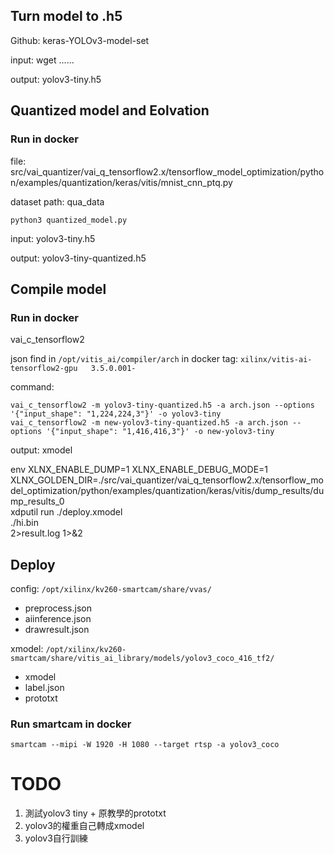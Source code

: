 ## Turn model to .h5

Github: keras-YOLOv3-model-set

input:
wget ......

output:
yolov3-tiny.h5

## Quantized model and Eolvation

### Run in docker
file: src/vai_quantizer/vai_q_tensorflow2.x/tensorflow_model_optimization/python/examples/quantization/keras/vitis/mnist_cnn_ptq.py


dataset path: qua_data

```
python3 quantized_model.py
```

input:
yolov3-tiny.h5

output:
yolov3-tiny-quantized.h5

## Compile model

### Run in docker

vai_c_tensorflow2

json find in `/opt/vitis_ai/compiler/arch` in docker tag: `xilinx/vitis-ai-tensorflow2-gpu   3.5.0.001-`

command:
```
vai_c_tensorflow2 -m yolov3-tiny-quantized.h5 -a arch.json --options '{"input_shape": "1,224,224,3"}' -o yolov3-tiny
vai_c_tensorflow2 -m new-yolov3-tiny-quantized.h5 -a arch.json --options '{"input_shape": "1,416,416,3"}' -o new-yolov3-tiny
```

output:
xmodel


env XLNX_ENABLE_DUMP=1 XLNX_ENABLE_DEBUG_MODE=1 XLNX_GOLDEN_DIR=./src/vai_quantizer/vai_q_tensorflow2.x/tensorflow_model_optimization/python/examples/quantization/keras/vitis/dump_results/dump_results_0 \
   xdputil run ./deploy.xmodel \
   ./hi.bin \
   2>result.log 1>&2

## Deploy

config: `/opt/xilinx/kv260-smartcam/share/vvas/`

- preprocess.json
- aiinference.json
- drawresult.json


xmodel: `/opt/xilinx/kv260-smartcam/share/vitis_ai_library/models/yolov3_coco_416_tf2/`

- xmodel
- label.json
- prototxt


### Run smartcam in docker

```
smartcam --mipi -W 1920 -H 1080 --target rtsp -a yolov3_coco
```

# TODO

1. 測試yolov3 tiny + 原教學的prototxt
2. yolov3的權重自己轉成xmodel
3. yolov3自行訓練